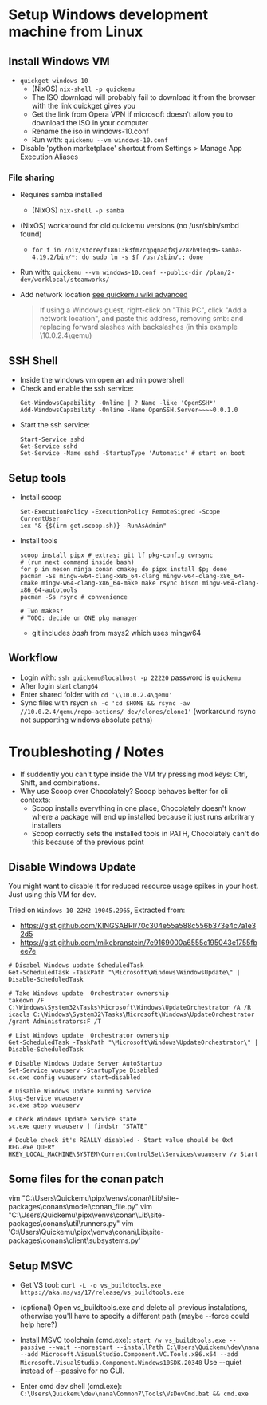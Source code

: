 # Setup Windows development machine from Linux

## Install Windows VM

* `quickget windows 10`
    * (NixOS) `nix-shell -p quickemu`
    * The ISO download will probably fail to download it from the browser with the link quickget gives you
    * Get the link from Opera VPN if microsoft doesn't allow you to download the ISO in your computer
    * Rename the iso in windows-10.conf
    * Run with: `quickemu --vm windows-10.conf`
* Disable 'python marketplace' shortcut from Settings > Manage App Execution Aliases

### File sharing

* Requires samba installed
    * (NixOS) `nix-shell -p samba`
* (NixOS) workaround for old quickemu versions (no /usr/sbin/smbd found)
    * `for f in /nix/store/f18n13k3fm7cqpqnaqf8jv282h9i0q36-samba-4.19.2/bin/*; do sudo ln -s $f /usr/sbin/.; done`
* Run with: `quickemu --vm windows-10.conf --public-dir /plan/2-dev/worklocal/steamworks/`
* Add network location [see quickemu wiki advanced](https://github.com/quickemu-project/quickemu/wiki/05-Advanced-quickemu-configuration#samba)

    > If using a Windows guest, right-click on "This PC", click "Add a network location", and paste this address, removing smb: and replacing forward slashes with backslashes (in this example \\10.0.2.4\qemu)

## SSH Shell

* Inside the windows vm open an admin powershell
* Check and enable the ssh service:
    ```
    Get-WindowsCapability -Online | ? Name -like 'OpenSSH*'
    Add-WindowsCapability -Online -Name OpenSSH.Server~~~~0.0.1.0
    ```
* Start the ssh service:
    ```
    Start-Service sshd
    Get-Service sshd
    Set-Service -Name sshd -StartupType 'Automatic' # start on boot
    ```

## Setup tools

* Install scoop
    ```
    Set-ExecutionPolicy -ExecutionPolicy RemoteSigned -Scope CurrentUser
    iex "& {$(irm get.scoop.sh)} -RunAsAdmin"
    ```
* Install tools
    ```
    scoop install pipx # extras: git lf pkg-config cwrsync
    # (run next command inside bash)
    for p in meson ninja conan cmake; do pipx install $p; done
    pacman -Ss mingw-w64-clang-x86_64-clang mingw-w64-clang-x86_64-cmake mingw-w64-clang-x86_64-make make rsync bison mingw-w64-clang-x86_64-autotools
    pacman -Ss rsync # convenience

    # Two makes?
    # TODO: decide on ONE pkg manager
    ```
    * git includes *bash* from msys2 which uses mingw64

## Workflow

* Login with: `ssh quickemu@localhost -p 22220` password is `quickemu`
* After login start `clang64`
* Enter shared folder with `cd '\\10.0.2.4\qemu'`
* Sync files with rsycn `sh -c 'cd $HOME && rsync -av //10.0.2.4/qemu/repo-actions/ dev/clones/clone1'` (workaround rsync not supporting windows absolute paths)

# Troubleshoting / Notes

* If suddently you can't type inside the VM try pressing mod keys: Ctrl, Shift, and combinations.
* Why use Scoop over Chocolately? Scoop behaves better for cli contexts:
    * Scoop installs everything in one place, Chocolately doesn't know where a package will end up installed because it just runs arbritrary installers
    * Scoop correctly sets the installed tools in PATH, Chocolately can't do this because of the previous point

## Disable Windows Update

You might want to disable it for reduced resource usage spikes in your host. Just using this VM for dev.

Tried on `Windows 10 22H2 19045.2965`, Extracted from:

- https://gist.github.com/KINGSABRI/70c304e55a588c556b373e4c7a1e32d5
- https://gist.github.com/mikebranstein/7e9169000a6555c195043e1755fbee7e

```
# Disabel Windows update ScheduledTask
Get-ScheduledTask -TaskPath "\Microsoft\Windows\WindowsUpdate\" | Disable-ScheduledTask

# Take Windows update  Orchestrator ownership
takeown /F C:\Windows\System32\Tasks\Microsoft\Windows\UpdateOrchestrator /A /R
icacls C:\Windows\System32\Tasks\Microsoft\Windows\UpdateOrchestrator /grant Administrators:F /T

# List Windows update  Orchestrator ownership
Get-ScheduledTask -TaskPath "\Microsoft\Windows\UpdateOrchestrator\" | Disable-ScheduledTask

# Disable Windows Update Server AutoStartup
Set-Service wuauserv -StartupType Disabled
sc.exe config wuauserv start=disabled 

# Disable Windows Update Running Service
Stop-Service wuauserv 
sc.exe stop wuauserv 

# Check Windows Update Service state
sc.exe query wuauserv | findstr "STATE"

# Double check it's REALLY disabled - Start value should be 0x4
REG.exe QUERY HKEY_LOCAL_MACHINE\SYSTEM\CurrentControlSet\Services\wuauserv /v Start
```

## Some files for the conan patch

vim "C:\Users\Quickemu\pipx\venvs\conan\Lib\site-packages\conans\model\conan_file.py"
vim "C:\Users\Quickemu\pipx\venvs\conan\Lib\site-packages\conans\util\runners.py"
vim 'C:\Users\Quickemu\pipx\venvs\conan\Lib\site-packages\conans\client\subsystems.py'

## Setup MSVC

* Get VS tool: `curl -L -o vs_buildtools.exe https://aka.ms/vs/17/release/vs_buildtools.exe`

* (optional) Open vs_buildtools.exe and delete all previous instalations, otherwise you'll have to specify a different path (maybe --force could help here?)

* Install MSVC toolchain (cmd.exe): `start /w vs_buildtools.exe --passive --wait --norestart --installPath C:\Users\Quickemu\dev\nana --add Microsoft.VisualStudio.Component.VC.Tools.x86.x64 --add Microsoft.VisualStudio.Component.Windows10SDK.20348` Use --quiet instead of --passive for no GUI.

* Enter cmd dev shell (cmd.exe): `C:\Users\Quickemu\dev\nana\Common7\Tools\VsDevCmd.bat && cmd.exe`
